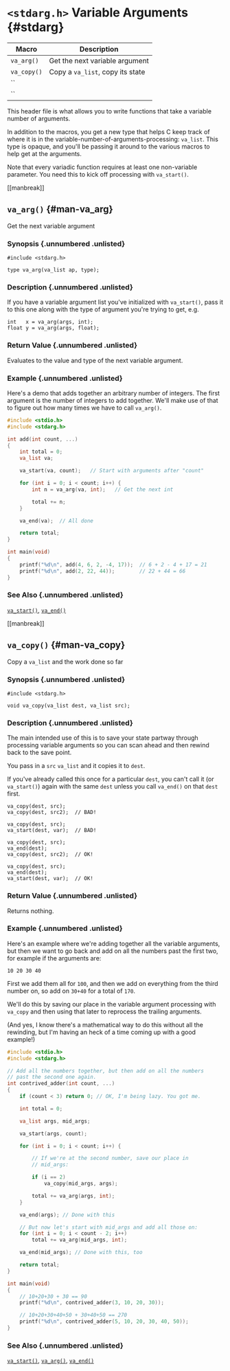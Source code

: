 <!-- Beej's guide to C

# vim: ts=4:sw=4:nosi:et:tw=72
-->

# `<stdarg.h>` Variable Arguments {#stdarg}

|Macro|Description|
|--------|----------------------|
|`va_arg()`|Get the next variable argument|
|`va_copy()`|Copy a `va_list`, copy its state|
|``||
|``||

This header file is what allows you to write functions that take a
variable number of arguments.

In addition to the macros, you get a new type that helps C keep track of
where it is in the variable-number-of-arguments-processing: `va_list`.
This type is opaque, and you'll be passing it around to the various
macros to help get at the arguments.

Note that every variadic function requires at least one non-variable
parameter. You need this to kick off processing with `va_start()`.

[[manbreak]]
## `va_arg()` {#man-va_arg}

Get the next variable argument

### Synopsis {.unnumbered .unlisted}

``` {.c}
#include <stdarg.h>

type va_arg(va_list ap, type);
```

### Description {.unnumbered .unlisted}

If you have a variable argument list you've initialized with
`va_start()`, pass it to this one along with the type of argument you're
trying to get, e.g.

``` {.c}
int   x = va_arg(args, int);
float y = va_arg(args, float);
```

### Return Value {.unnumbered .unlisted}

Evaluates to the value and type of the next variable argument.

### Example {.unnumbered .unlisted}

Here's a demo that adds together an arbitrary number of integers. The
first argument is the number of integers to add together. We'll make use
of that to figure out how many times we have to call `va_arg()`.

``` {.c .numberLines}
#include <stdio.h>
#include <stdarg.h>

int add(int count, ...)
{
    int total = 0;
    va_list va;

    va_start(va, count);   // Start with arguments after "count"

    for (int i = 0; i < count; i++) {
        int n = va_arg(va, int);   // Get the next int

        total += n;
    }

    va_end(va);  // All done

    return total;
}

int main(void)
{
    printf("%d\n", add(4, 6, 2, -4, 17));  // 6 + 2 - 4 + 17 = 21
    printf("%d\n", add(2, 22, 44));        // 22 + 44 = 66
}
```

### See Also {.unnumbered .unlisted}

[`va_start()`](#man-va_start),
[`va_end()`](#man-va_end)

[[manbreak]]
## `va_copy()` {#man-va_copy}

Copy a `va_list` and the work done so far

### Synopsis {.unnumbered .unlisted}

``` {.c}
#include <stdarg.h>

void va_copy(va_list dest, va_list src);
```

### Description {.unnumbered .unlisted}

The main intended use of this is to save your state partway through
processing variable arguments so you can scan ahead and then rewind back
to the save point.

You pass in a `src` `va_list` and it copies it to `dest`.

If you've already called this once for a particular `dest`, you can't
call it (or `va_start()`) again with the same `dest` unless you call
`va_end()` on that `dest` first.

``` {.c}
va_copy(dest, src);
va_copy(dest, src2);  // BAD!

va_copy(dest, src);
va_start(dest, var);  // BAD!

va_copy(dest, src);
va_end(dest);
va_copy(dest, src2);  // OK!

va_copy(dest, src);
va_end(dest);
va_start(dest, var);  // OK!
```

### Return Value {.unnumbered .unlisted}

Returns nothing.

### Example {.unnumbered .unlisted}

Here's an example where we're adding together all the variable
arguments, but then we want to go back and add on all the numbers past
the first two, for example if the arguments are:

``` {.default}
10 20 30 40
```

First we add them all for `100`, and then we add on everything from the
third number on, so add on `30+40` for a total of `170`.

We'll do this by saving our place in the variable argument processing
with `va_copy` and then using that later to reprocess the trailing
arguments.

(And yes, I know there's a mathematical way to do this without all the
rewinding, but I'm having an heck of a time coming up with a good
example!)

``` {.c .numberLines}
#include <stdio.h>
#include <stdarg.h>

// Add all the numbers together, but then add on all the numbers
// past the second one again.
int contrived_adder(int count, ...)
{
    if (count < 3) return 0; // OK, I'm being lazy. You got me.

    int total = 0;

    va_list args, mid_args;

    va_start(args, count);

    for (int i = 0; i < count; i++) {

        // If we're at the second number, save our place in
        // mid_args:

        if (i == 2)
            va_copy(mid_args, args);

        total += va_arg(args, int);
    }

    va_end(args); // Done with this

    // But now let's start with mid_args and add all those on:
    for (int i = 0; i < count - 2; i++)
        total += va_arg(mid_args, int);

    va_end(mid_args); // Done with this, too

    return total;
}

int main(void)
{
    // 10+20+30 + 30 == 90
    printf("%d\n", contrived_adder(3, 10, 20, 30));

    // 10+20+30+40+50 + 30+40+50 == 270
    printf("%d\n", contrived_adder(5, 10, 20, 30, 40, 50));
}
```

### See Also {.unnumbered .unlisted}

[`va_start()`](#man-va_start),
[`va_arg()`](#man-va_arg),
[`va_end()`](#man-va_end)

<!--
[[manbreak]]
## `example()` `example()` `example()` {#man-example}

### Synopsis {.unnumbered .unlisted}

``` {.c}
```

### Description {.unnumbered .unlisted}

### Return Value {.unnumbered .unlisted}

### Example {.unnumbered .unlisted}

``` {.c .numberLines}
```

### See Also {.unnumbered .unlisted}

[`example()`](#man-example),
-->